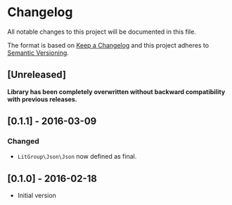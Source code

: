 # Changelog
All notable changes to this project will be documented in this file.

The format is based on [Keep a Changelog](http://keepachangelog.com/en/1.0.0/)
and this project adheres to [Semantic Versioning](http://semver.org/spec/v2.0.0.html).

## [Unreleased]

**Library has been completely overwritten without backward compatibility with
previous releases.**

## [0.1.1] - 2016-03-09
### Changed
- `LitGroup\Json\Json` now defined as final.

## [0.1.0] - 2016-02-18
- Initial version
